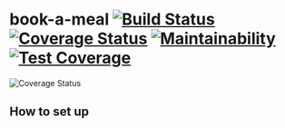 # book-a-meal [![Build Status](https://travis-ci.org/wptechprodigy/book-a-meal.svg?branch=develop)](https://travis-ci.org/wptechprodigy/book-a-meal) [![Coverage Status](https://coveralls.io/repos/github/wptechprodigy/book-a-meal/badge.png?branch=develop)](https://coveralls.io/github/wptechprodigy/book-a-meal?branch=develop) [![Maintainability](https://api.codeclimate.com/v1/badges/e7a3cc1fc81097a577d8/maintainability)](https://codeclimate.com/github/wptechprodigy/book-a-meal/maintainability) [![Test Coverage](https://api.codeclimate.com/v1/badges/e7a3cc1fc81097a577d8/test_coverage)](https://codeclimate.com/github/wptechprodigy/book-a-meal/test_coverage)

![Coverage Status](https://img.shields.io/coveralls/github/wptechprodigy/book-a-meal/develop.svg)

## How to set up
